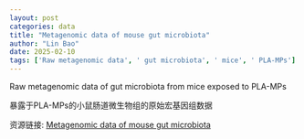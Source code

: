 ```yaml
---
layout: post
categories: data
title: "Metagenomic data of mouse gut microbiota"
author: "Lin Bao"
date: 2025-02-10
tags: ['Raw metagenomic data', ' gut microbiota', ' mice', ' PLA-MPs']
---
```


Raw metagenomic data of gut microbiota from mice exposed to PLA-MPs

暴露于PLA-MPs的小鼠肠道微生物组的原始宏基因组数据

资源链接: [Metagenomic data of mouse gut microbiota](https://doi.org/10.57760/sciencedb.13333)
